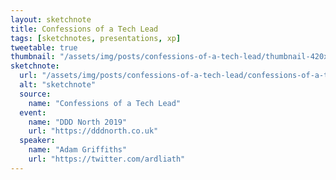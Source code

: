 ```yaml
---
layout: sketchnote
title: Confessions of a Tech Lead
tags: [sketchnotes, presentations, xp]
tweetable: true
thumbnail: "/assets/img/posts/confessions-of-a-tech-lead/thumbnail-420x255.png"
sketchnote:
  url: "/assets/img/posts/confessions-of-a-tech-lead/confessions-of-a-tech-lead.png"
  alt: "sketchnote"
  source:
    name: "Confessions of a Tech Lead"
  event:
    name: "DDD North 2019"
    url: "https://dddnorth.co.uk"
  speaker:
    name: "Adam Griffiths"
    url: "https://twitter.com/ardliath"
---
```

